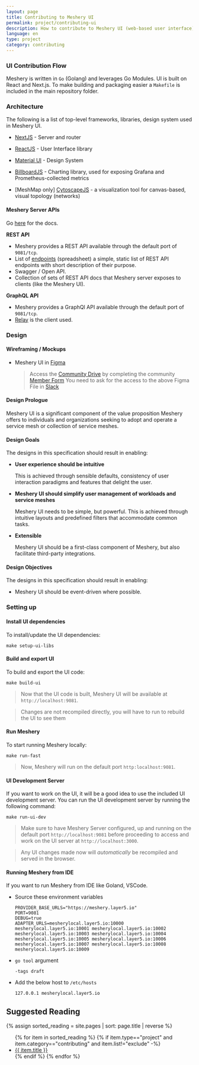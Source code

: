 ```yaml
---
layout: page
title: Contributing to Meshery UI
permalink: project/contributing-ui
description: How to contribute to Meshery UI (web-based user interface).
language: en
type: project
category: contributing
---
```


### <a name="contributing-ui">UI Contribution Flow</a>

Meshery is written in `Go` (Golang) and leverages Go Modules. UI is built on React and Next.js. To make building and packaging easier a `Makefile` is included in the main repository folder.

### Architecture

The following is a list of top-level frameworks, libraries, design system used in Meshery UI.

- [NextJS](https://nextjs.org/) - Server and router
- [ReactJS](https://reactjs.org/) - User Interface library
- [Material UI](https://material-ui.com/) - Design System
- [BillboardJS](https://naver.github.io/billboard.js/) - Charting library, used for exposing Grafana and Prometheus-collected metrics

- [MeshMap only] [CytoscapeJS](https://js.cytoscape.org/) - a visualization tool for canvas-based, visual topology (networks)

#### Meshery Server APIs

Go [here](https://docs.meshery.io/extensibility/api#rest) for the docs.

**REST API**

- Meshery provides a REST API available through the default port of `9081/tcp`.
- List of [endpoints](https://docs.meshery.io/reference/rest-apis) (spreadsheet) a simple, static list of REST API endpoints with short description of their purpose.
- Swagger / Open API.
- Collection of sets of REST API docs that Meshery server exposes to clients (like the Meshery UI).

**GraphQL API**

- Meshery provides a GraphQl API available through the default port of `9081/tcp`.
- [Relay](https://relay.dev) is the client used.

### Design

#### Wireframing / Mockups

- Meshery UI in [Figma](https://www.figma.com/file/SMP3zxOjZztdOLtgN4dS2W/Meshery-UI)

  > Access the [Community Drive](https://drive.google.com/drive/u/4/folders/0ABH8aabN4WAKUk9PVA) by completing the community [Member Form](https://layer5.io/newcomer)
  > You need to ask for the access to the above Figma File in [Slack](http://slack.layer5.io/)

#### Design Prologue

Meshery UI is a significant component of the value proposition Meshery offers to individuals and organizations seeking to adopt and operate a service mesh or collection of service meshes.

#### Design Goals

The designs in this specification should result in enabling:

- **User experience should be intuitive**

  This is achieved through sensible defaults, consistency of user interaction paradigms and features that delight the user.

- **Meshery UI should simplify user management of workloads and service meshes**

  Meshery UI needs to be simple, but powerful. This is achieved through intuitive layouts and predefined filters that accommodate common tasks.

- **Extensible**

  Meshery UI should be a first-class component of Meshery, but also facilitate third-party integrations.

#### Design Objectives

The designs in this specification should result in enabling:

- Meshery UI should be event-driven where possible.

### Setting up

#### Install UI dependencies

To install/update the UI dependencies:

```
make setup-ui-libs
```

#### Build and export UI

To build and export the UI code:

```
make build-ui
```

> Now that the UI code is built, Meshery UI will be available at `http://localhost:9081`.

> Changes are not recompiled directly, you will have to run to rebuild the UI to see them


#### Run Meshery
To start running Meshery locally:
```
make run-fast
```

> Now, Meshery will run on the default port `http:localhost:9081`.


#### UI Development Server

If you want to work on the UI, it will be a good idea to use the included UI development server. You can run the UI development server by running the following command:

```
make run-ui-dev
```

> Make sure to have Meshery Server configured, up and running on the default port `http://localhost:9081` before proceeding to access and work on the UI server at `http://localhost:3000`.

> Any UI changes made now will _automatically_ be recompiled and served in the browser.

#### Running Meshery from IDE

If you want to run Meshery from IDE like Goland, VSCode.

- Source these environment variables
  ```
  PROVIDER_BASE_URLS="https://meshery.layer5.io"
  PORT=9081
  DEBUG=true
  ADAPTER_URLS=mesherylocal.layer5.io:10000 mesherylocal.layer5.io:10001 mesherylocal.layer5.io:10002 mesherylocal.layer5.io:10003 mesherylocal.layer5.io:10004 mesherylocal.layer5.io:10005 mesherylocal.layer5.io:10006 mesherylocal.layer5.io:10007 mesherylocal.layer5.io:10008 mesherylocal.layer5.io:10009
  ```
- `go tool` argument
  ```shell
  -tags draft
  ```
- Add the below host to `/etc/hosts`
  ```shell
  127.0.0.1 mesherylocal.layer5.io
  ```

## Suggested Reading

{% assign sorted_reading = site.pages | sort: page.title | reverse %}

<ul>
  {% for item in sorted_reading %}
  {% if item.type=="project" and item.category=="contributing" and item.list!="exclude" -%}
    <li><a href="{{ site.baseurl }}{{ item.url }}">{{ item.title }}</a>
    </li>
    {% endif %}
  {% endfor %}
</ul>
